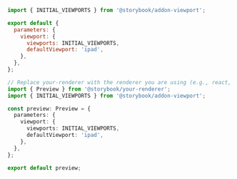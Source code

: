```js filename=".storybook/preview.js" renderer="common" language="js"
import { INITIAL_VIEWPORTS } from '@storybook/addon-viewport';

export default {
  parameters: {
    viewport: {
      viewports: INITIAL_VIEWPORTS,
      defaultViewport: 'ipad',
    },
  },
};
```

```ts filename=".storybook/preview.ts" renderer="common" language="ts"
// Replace your-renderer with the renderer you are using (e.g., react, vue3, angular, etc.)
import { Preview } from '@storybook/your-renderer';
import { INITIAL_VIEWPORTS } from '@storybook/addon-viewport';

const preview: Preview = {
  parameters: {
    viewport: {
      viewports: INITIAL_VIEWPORTS,
      defaultViewport: 'ipad',
    },
  },
};

export default preview;
```
